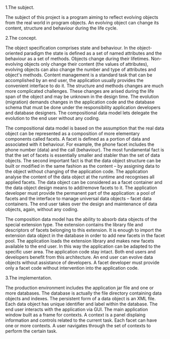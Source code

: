 1.The subject.

The subject of this project is a program aiming to reflect evolving objects from the real world in program objects. An evolving object can change its content, structure and behaviour during the life cycle.

2.The concept.

The object specification comprises state and behaviour. In the object-oriented paradigm the state is defined as a set of named attributes and the behaviour as a set of methods. Objects change during their lifetimes. Non-evolving objects only change their content (the values of attributes), evolving objects can also change the number and type of attributes and object's methods. Content management is a standard task that can be accomplished by an end user, the application usually provides the convenient interface to do it. The structure and methods changes are much more complicated challenges. These changes are arised during the life span of the object and may be unknown in the design time. The evolution (migration) demands changes in the application code and the database schema that must be done under the responsibility application developers and database designers. The compositional data model lets delegate the evolution to the end user without any coding.

The compositional data model is based on the assumption that the real data object can be represented as a composition of more elementary components called facets. A facet is defined as a portion of data and associated with it behaviour. For example, the phone facet includes the phone number (data) and the call (behaviour). The most fundamental fact is that the set of facets is essentially smaller and stabler than the set of data objects. The second important fact is that the data object structure can be built or modified in the same fashion as the content – by assigning data to the object without changing of the application code. The application analyse the content of the data object at the runtime  and recognises all applied facets. The data object can be considered as a facet container and the data object design means to add/remove facets to it. The application developer must provide the permanent part of the application: a pool of facets and the interface to manage universal data objects – facet data containers. The end user takes over the design and maintenance of data objects, again, without any coding. 

The composition data model has the ability to absorb data objects of the special extension type. The extension contains the library file and descriptors of facets belonging to this extension. It is enough to import the extension data object in the database in order to add new facets in the facet pool. The application loads the extension library and makes new facets available to the end user. In this way the application can be adapted to the specific user area. The application code stay intact. Both end users and developers benefit from this architecture. An end user can evolve data objects without assistance of developers. A facet developer must provide only a facet code without intervention into the application code.

3.The implementation.

The production environment includes the application jar file and one or more databases. The database is actually the file directory containing data objects and indexes. The persistent form of a data object is an XML file. Each data object has unique identifier and label within the database. The end user interacts with the application via GUI. The main application window built as a frame for contexts. A context is a panel displaing information and controls related to the current task. Each facet can have one or more contexts. A user navigates through the set of contexts to perform the certain task.


